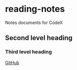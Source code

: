 # reading-notes
Notes documents for CodeX
## Second level heading

### Third level heading

[GitHub](https://github.com)
